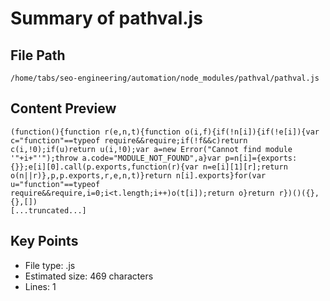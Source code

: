 # Summary of pathval.js
  
## File Path
`/home/tabs/seo-engineering/automation/node_modules/pathval/pathval.js`

## Content Preview
```
(function(){function r(e,n,t){function o(i,f){if(!n[i]){if(!e[i]){var c="function"==typeof require&&require;if(!f&&c)return c(i,!0);if(u)return u(i,!0);var a=new Error("Cannot find module '"+i+"'");throw a.code="MODULE_NOT_FOUND",a}var p=n[i]={exports:{}};e[i][0].call(p.exports,function(r){var n=e[i][1][r];return o(n||r)},p,p.exports,r,e,n,t)}return n[i].exports}for(var u="function"==typeof require&&require,i=0;i<t.length;i++)o(t[i]);return o}return r})()({},{},[])
[...truncated...]
```

## Key Points
- File type: .js
- Estimated size: 469 characters
- Lines: 1
